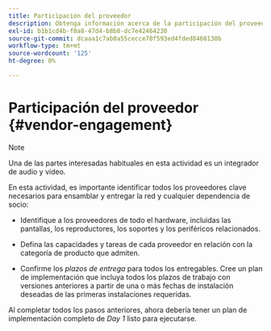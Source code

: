 ```yaml
---
title: Participación del proveedor
description: Obtenga información acerca de la participación del proveedor para la Guía de prácticas recomendadas de AEM Screens.
exl-id: b1b1cd4b-f0a8-47d4-b8b8-dc7e42464230
source-git-commit: dcaaa1c7ab0a55cecce70f593ed4fded8468130b
workflow-type: tm+mt
source-wordcount: '125'
ht-degree: 0%

---
```


# Participación del proveedor {#vendor-engagement}

>[!NOTE]
>Una de las partes interesadas habituales en esta actividad es un integrador de audio y vídeo.

En esta actividad, es importante identificar todos los proveedores clave necesarios para ensamblar y entregar la red y cualquier dependencia de socio:

* Identifique a los proveedores de todo el hardware, incluidas las pantallas, los reproductores, los soportes y los periféricos relacionados.

* Defina las capacidades y tareas de cada proveedor en relación con la categoría de producto que admiten.

* Confirme los *plazos de entrega* para todos los entregables. Cree un plan de implementación que incluya todos los plazos de trabajo con versiones anteriores a partir de una o más fechas de instalación deseadas de las primeras instalaciones requeridas.

Al completar todos los pasos anteriores, ahora debería tener un plan de implementación completo de *Day 1* listo para ejecutarse.
